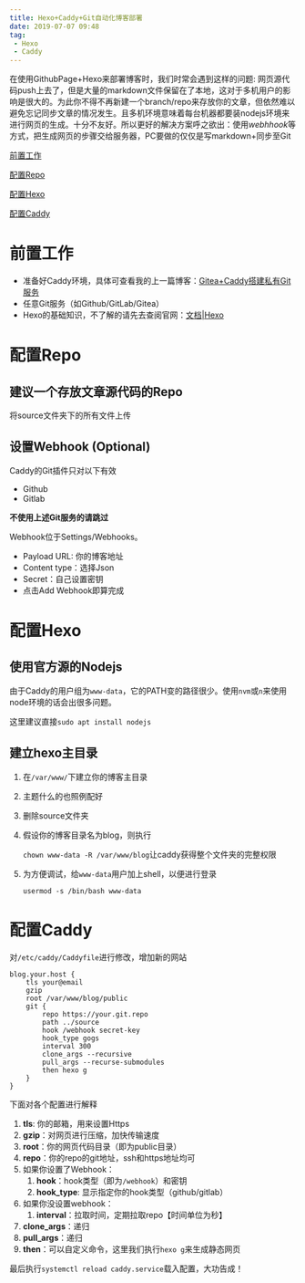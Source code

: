 ```yaml
---
title: Hexo+Caddy+Git自动化博客部署
date: 2019-07-07 09:48
tag:
 - Hexo
 - Caddy
---
```


在使用GithubPage+Hexo来部署博客时，我们时常会遇到这样的问题: 网页源代码push上去了，但是大量的markdown文件保留在了本地，这对于多机用户的影响是很大的。为此你不得不再新建一个branch/repo来存放你的文章，但依然难以避免忘记同步文章的情况发生。且多机环境意味着每台机器都要装nodejs环境来进行网页的生成。十分不友好。所以更好的解决方案呼之欲出：使用*webhhook*等方式，把生成网页的步骤交给服务器，PC要做的仅仅是写markdown+同步至Git

[前置工作](#前置工作)

[配置Repo](#配置Repo)

[配置Hexo](#配置Hexo)

[配置Caddy](#配置Caddy)

<!--more-->

# 前置工作

- 准备好Caddy环境，具体可查看我的上一篇博客：[Gitea+Caddy搭建私有Git服务]([https://blog.fun4go.top/2019/07/06/Gitea+Caddy%E6%90%AD%E5%BB%BA%E7%A7%81%E6%9C%89Git%E6%9C%8D%E5%8A%A1/](https://blog.fun4go.top/2019/07/06/Gitea+Caddy搭建私有Git服务/))
- 任意Git服务（如Github/GitLab/Gitea）
- Hexo的基础知识，不了解的请先去查阅官网：[文档|Hexo](https://hexo.io/zh-cn/docs/index.html)



# 配置Repo

## 建议一个存放文章源代码的Repo

将source文件夹下的所有文件上传

## 设置Webhook (Optional)

Caddy的Git插件只对以下有效

- Github
- Gitlab

**不使用上述Git服务的请跳过**

Webhook位于Settings/Webhooks。

- Payload URL: 你的博客地址
- Content type：选择Json
- Secret：自己设置密钥
- 点击Add Webhook即算完成



# 配置Hexo

## 使用官方源的Nodejs

由于Caddy的用户组为`www-data`，它的PATH变的路径很少。使用`nvm`或`n`来使用node环境的话会出很多问题。

这里建议直接`sudo apt install nodejs`

## 建立hexo主目录

1. 在`/var/www/`下建立你的博客主目录

2. 主题什么的也照例配好

3. 删除source文件夹

4. 假设你的博客目录名为blog，则执行

   `chown www-data -R /var/www/blog`让caddy获得整个文件夹的完整权限

5. 为方便调试，给`www-data`用户加上shell，以便进行登录

   `usermod -s /bin/bash www-data`



# 配置Caddy

对`/etc/caddy/Caddyfile`进行修改，增加新的网站

```
blog.your.host {
    tls your@email
    gzip
    root /var/www/blog/public
    git {
        repo https://your.git.repo
        path ../source
        hook /webhook secret-key
        hook_type gogs
        interval 300
        clone_args --recursive
        pull_args --recurse-submodules
        then hexo g
    }
}
```

下面对各个配置进行解释

1. **tls**: 你的邮箱，用来设置Https
2. **gzip**：对网页进行压缩，加快传输速度
3. **root**：你的网页代码目录（即为public目录）
4. **repo**：你的repo的git地址，ssh和https地址均可
5. 如果你设置了Webhook：
   1. **hook**：hook类型（即为`/webhook`）和密钥
   2. **hook_type**: 显示指定你的hook类型（github/gitlab）
6. 如果你没设置webhook：
   1. **interval**：拉取时间，定期拉取repo【时间单位为秒】
7. **clone_args**：递归
8. **pull_args**：递归
9. **then**：可以自定义命令，这里我们执行`hexo g`来生成静态网页



最后执行`systemctl reload caddy.service`载入配置，大功告成！